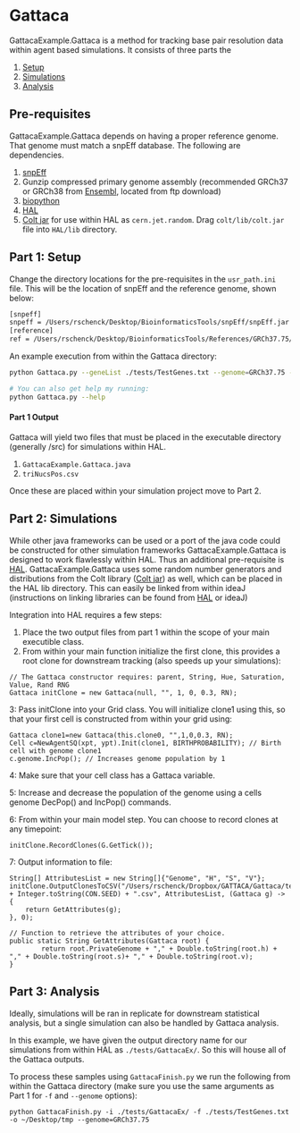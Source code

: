# Gattaca

GattacaExample.Gattaca is a method for tracking base pair resolution data within agent based simulations. It consists of three parts the 
1. [Setup](#part-1-setup)
2. [Simulations](#part-2-simulations)
3. [Analysis](#part-3-analysis)

## Pre-requisites

GattacaExample.Gattaca depends on having a proper reference genome. That genome must match a snpEff database. The following are dependencies.

1. [snpEff](http://snpeff.sourceforge.net)
2. Gunzip compressed primary genome assembly (recommended GRCh37 or GRCh38 from [Ensembl](https://www.ensembl.org/index.html), located from ftp download)
3. [biopython](https://biopython.org/wiki/Download)
4. [HAL](https://halloworld.org)
5. [Colt jar](https://dst.lbl.gov/ACSSoftware/colt/) for use within HAL as ```cern.jet.random```. Drag ```colt/lib/colt.jar``` file into ```HAL/lib``` directory.

## Part 1: Setup

Change the directory locations for the pre-requisites in the ```usr_path.ini``` file. This will be the location of snpEff and the reference genome, shown below:

```bash
[snpeff]
snpeff = /Users/rschenck/Desktop/BioinformaticsTools/snpEff/snpEff.jar
[reference]
ref = /Users/rschenck/Desktop/BioinformaticsTools/References/GRCh37.75/Homo_sapiens.GRCh37.75.dna.primary_assembly.fa.gz
```

An example execution from within the Gattaca directory:

```bash
python Gattaca.py --geneList ./tests/TestGenes.txt --genome=GRCh37.75 --contextFile=./Tests/MutContext.txt --mutRate=3.2E-9 --output=./GattacaExample/

# You can also get help my running:
python Gattaca.py --help
```

#### Part 1 Output

Gattaca will yield two files that must be placed in the executable directory (generally /src) for simulations within HAL.
1. ```GattacaExample.Gattaca.java```
2. ```triNucsPos.csv```

Once these are placed within your simulation project move to Part 2.

## Part 2: Simulations

While other java frameworks can be used or a port of the java code could be constructed for other simulation frameworks GattacaExample.Gattaca is designed to work flawlessly within HAL. Thus an additional pre-requisite is [HAL](https://halloworld.org). GattacaExample.Gattaca uses some random number generators and distributions from the Colt library ([Colt jar](https://dst.lbl.gov/ACSSoftware/colt/)) as well, which can be placed in the HAL lib directory. This can easily be linked from within ideaJ (instructions on linking libraries can be found from [HAL](https://halloworld.org) or ideaJ)

Integration into HAL requires a few steps:
1. Place the two output files from part 1 within the scope of your main executible class.
2. From within your main function initialize the first clone, this provides a root clone for downstream tracking (also speeds up your simulations):
```angular2html
// The Gattaca constructor requires: parent, String, Hue, Saturation, Value, Rand RNG
Gattaca initClone = new Gattaca(null, "", 1, 0, 0.3, RN);
```
3: Pass initClone into your Grid class. You will initialize clone1 using this, so that your first cell is constructed from within your grid using:
```angular2html
Gattaca clone1=new Gattaca(this.clone0, "",1,0,0.3, RN);
Cell c=NewAgentSQ(xpt, ypt).Init(clone1, BIRTHPROBABILITY); // Birth cell with genome clone1
c.genome.IncPop(); // Increases genome population by 1
```
4: Make sure that your cell class has a Gattaca variable.

5: Increase and decrease the population of the genome using a cells genome DecPop() and IncPop() commands.

6: From within your main model step. You can choose to record clones at any timepoint:
```angular2html
initClone.RecordClones(G.GetTick());
```
7: Output information to file:
```angular2html
String[] AttributesList = new String[]{"Genome", "H", "S", "V"};
initClone.OutputClonesToCSV("/Users/rschenck/Dropbox/GATTACA/Gattaca/tests/GattacaEx/gattaca_output_fullyseeded." + Integer.toString(CON.SEED) + ".csv", AttributesList, (Gattaca g) -> {
    return GetAttributes(g);
}, 0);

// Function to retrieve the attributes of your choice.
public static String GetAttributes(Gattaca root) {
        return root.PrivateGenome + "," + Double.toString(root.h) + "," + Double.toString(root.s)+ "," + Double.toString(root.v);
}
```

## Part 3: Analysis

Ideally, simulations will be ran in replicate for downstream statistical analysis, but a single simulation can also be handled by Gattaca analysis. 

In this example, we have given the output directory name for our simulations from within HAL as ```./tests/GattacaEx/```. So this will house all of the Gattaca outputs.

To process these samples using ```GattacaFinish.py``` we run the following from within the Gattaca directory (make sure you use the same arguments as Part 1 for ```-f``` and ```--genome``` options):

```angular2html
python GattacaFinish.py -i ./tests/GattacaEx/ -f ./tests/TestGenes.txt -o ~/Desktop/tmp --genome=GRCh37.75
```

